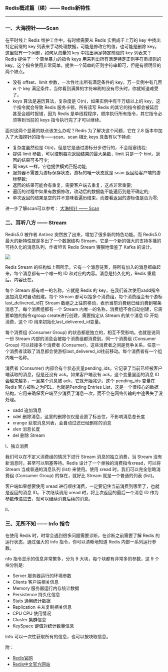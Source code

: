 ### Redis概述篇（续）—— Redis新特性 ###
***


### 一、大海捞针——Scan ###

在平时线上 Redis 维护工作中，有时候需要从 Redis 实例成千上万的 key 中找出特定前缀的 key 列表来手动处理数据，可能是修改它的值，也可能是删除 key。这里就有一个问题，如何从海量的 key 中找出满足特定前缀的 key 列表来？Redis 提供了一个简单暴力的指令 keys 用来列出所有满足特定正则字符串规则的 key。这个指令使用非常简单，提供一个简单的正则字符串即可，但是有很明显的两个缺点。

- 没有 offset、limit 参数，一次性吐出所有满足条件的 key，万一实例中有几百 w 个 key 满足条件，当你看到满屏的字符串刷的没有尽头时，你就知道难受了。
- keys 算法是遍历算法，复杂度是 O(n)，如果实例中有千万级以上的 key，这个指令就会导致 Redis 服务卡顿，所有读写 Redis 的其它的指令都会被延后甚至会超时报错，因为 Redis 是单线程程序，顺序执行所有指令，其它指令必须等到当前的 keys 指令执行完了才可以继续。

面对这两个显著的缺点该怎么办呢？Redis 为了解决这个问题，它在 2.8 版本中加入了大海捞针的指令——scan。scan 相比 keys 具备有以下特点:



- 复杂度虽然也是 O(n)，但是它是通过游标分步进行的，不会阻塞线程;
- 提供 limit 参数，可以控制每次返回结果的最大条数，limit 只是一个 hint，返回的结果可多可少;
- 同 keys 一样，它也提供模式匹配功能;
- 服务器不需要为游标保存状态，游标的唯一状态就是 scan 返回给客户端的游标整数;
- 返回的结果可能会有重复，需要客户端去重复，这点非常重要;
- 遍历的过程中如果有数据修改，改动后的数据能不能遍历到是不确定的;
- 单次返回的结果是空的并不意味着遍历结束，而要看返回的游标值是否为零;

进一步了解scan可以参考： [大海捞针 —— Scan](https://juejin.im/book/5afc2e5f6fb9a07a9b362527/section/5b3d97d9e51d4519634f8512)


### 二、耳听八方 —— Stream ###

Redis5.0 被作者 Antirez 突然放了出来，增加了很多新的特色功能。而 Redis5.0 最大的新特性就是多出了一个数据结构 Stream，它是一个新的强大的支持多播的可持久化的消息队列，作者坦言 Redis Stream 狠狠地借鉴了 Kafka 的设计。

![](https://i.imgur.com/OLg9UTA.png)

Redis Stream 的结构如上图所示，它有一个消息链表，将所有加入的消息都串起来，每个消息都有一个唯一的 ID 和对应的内容。消息是持久化的，Redis 重启后，内容还在。

每个 Stream 都有唯一的名称，它就是 Redis 的 key，在我们首次使用xadd指令追加消息时自动创建。每个 Stream 都可以挂多个消费组，每个消费组会有个游标last_delivered_id在 Stream 数组之上往前移动，表示当前消费组已经消费到哪条消息了。每个消费组都有一个 Stream 内唯一的名称，消费组不会自动创建，它需要单独的指令xgroup create进行创建，需要指定从 Stream 的某个消息 ID 开始消费，这个 ID 用来初始化last_delivered_id变量。


每个消费组 (Consumer Group) 的状态都是独立的，相互不受影响。也就是说同一份 Stream 内部的消息会被每个消费组都消费到。同一个消费组 (Consumer Group) 可以挂接多个消费者 (Consumer)，这些消费者之间是竞争关系，任意一个消费者读取了消息都会使游标last_delivered_id往前移动。每个消费者有一个组内唯一名称。

消费者 (Consumer) 内部会有个状态变量pending_ids，它记录了当前已经被客户端读取的消息，但是还没有 ack。如果客户端没有 ack，这个变量里面的消息 ID 会越来越多，一旦某个消息被 ack，它就开始减少。这个 pending_ids 变量在 Redis 官方被称之为PEL，也就是Pending Entries List，这是一个很核心的数据结构，它用来确保客户端至少消费了消息一次，而不会在网络传输的中途丢失了没处理。


- xadd 追加消息
- xdel 删除消息，这里的删除仅仅是设置了标志位，不影响消息总长度
- xrange 获取消息列表，会自动过滤已经删除的消息
- xlen 消息长度
- del 删除 Stream


I、独立消费

我们可以在不定义消费组的情况下进行 Stream 消息的独立消费，当 Stream 没有新消息时，甚至可以阻塞等待。Redis 设计了一个单独的消费指令xread，可以将 Stream 当成普通的消息队列 (list) 来使用。使用 xread 时，我们可以完全忽略消费组 (Consumer Group) 的存在，就好比 Stream 就是一个普通的列表 (list)。

客户端如果想要使用 xread 进行顺序消费，一定要记住当前消费到哪里了，也就是返回的消息 ID。下次继续调用 xread 时，将上次返回的最后一个消息 ID 作为参数传递进去，就可以继续消费后续的消息。

II、



### 三、无所不知 —— Info 指令 ###

在使用 Redis 时，时常会遇到很多问题需要诊断，在诊断之前需要了解 Redis 的运行状态，通过强大的 Info 指令，你可以清晰地知道 Redis 内部一系列运行参数。

nfo 指令显示的信息非常繁多，分为 9 大块，每个块都有非常多的参数，这 9 个块分别是:



- Server 服务器运行的环境参数
- Clients 客户端相关信息
- Memory 服务器运行内存统计数据
- Persistence 持久化信息
- Stats 通用统计数据
- Replication 主从复制相关信息
- CPU CPU 使用情况
- Cluster 集群信息
- KeySpace 键值对统计数量信息

Info 可以一次性获取所有的信息，也可以按块取信息。


附：


- [Redis官网](https://redis.io/)
- [Redis中文官方网站](http://www.redis.cn/)



